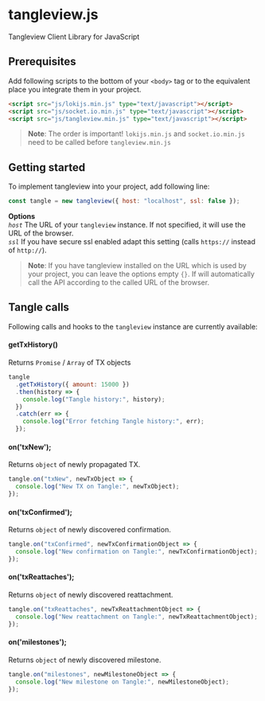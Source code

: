 # tangleview.js

Tangleview Client Library for JavaScript

## Prerequisites

Add following scripts to the bottom of your `<body>` tag or to the equivalent place you integrate them in your project.

```html
<script src="js/lokijs.min.js" type="text/javascript"></script>
<script src="js/socket.io.min.js" type="text/javascript"></script>
<script src="js/tangleview.min.js" type="text/javascript"></script>
```

> **Note**: The order is important! `lokijs.min.js` and `socket.io.min.js` need to be called before `tangleview.min.js`

## Getting started

To implement tangleview into your project, add following line:

```js
const tangle = new tangleview({ host: "localhost", ssl: false });
```

**Options**\
_`host`_
The URL of your `tangleview` instance. If not specified, it will use the URL of the browser.\
_`ssl`_ If you have secure ssl enabled adapt this setting (calls `https://` instead of `http://`).

> **Note**: If you have tangleview installed on the URL which is used by your project, you can leave the options empty `{}`. If will automatically call the API according to the called URL of the browser.

## Tangle calls

Following calls and hooks to the `tangleview` instance are currently available:

#### getTxHistory()

Returns `Promise` / `Array` of TX objects

```js
tangle
  .getTxHistory({ amount: 15000 })
  .then(history => {
    console.log("Tangle history:", history);
  })
  .catch(err => {
    console.log("Error fetching Tangle history:", err);
  });
```

#### on('txNew');

Returns `object` of newly propagated TX.

```js
tangle.on("txNew", newTxObject => {
  console.log("New TX on Tangle:", newTxObject);
});
```

#### on('txConfirmed');

Returns `object` of newly discovered confirmation.

```js
tangle.on("txConfirmed", newTxConfirmationObject => {
  console.log("New confirmation on Tangle:", newTxConfirmationObject);
});
```

#### on('txReattaches');

Returns `object` of newly discovered reattachment.

```js
tangle.on("txReattaches", newTxReattachmentObject => {
  console.log("New reattachment on Tangle:", newTxReattachmentObject);
});
```

#### on('milestones');

Returns `object` of newly discovered milestone.

```js
tangle.on("milestones", newMilestoneObject => {
  console.log("New milestone on Tangle:", newMilestoneObject);
});
```
